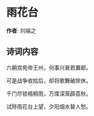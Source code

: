 # 雨花台

**作者**: 刘端之

## 诗词内容

六朝宫苑帝王州，何事兴衰若置邮。

可是战争收拾后，却将歌舞破除休。

千门尽锁梧桐雨，万堞深笼薜荔秋。

试陟雨花台上望，夕阳烟水替人愁。

